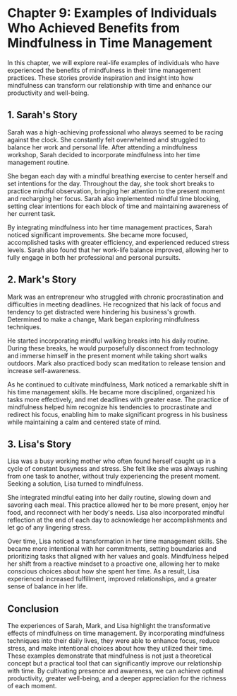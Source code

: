 Chapter 9: Examples of Individuals Who Achieved Benefits from Mindfulness in Time Management
============================================================================================

In this chapter, we will explore real-life examples of individuals who have experienced the benefits of mindfulness in their time management practices. These stories provide inspiration and insight into how mindfulness can transform our relationship with time and enhance our productivity and well-being.

**1. Sarah's Story**
--------------------

Sarah was a high-achieving professional who always seemed to be racing against the clock. She constantly felt overwhelmed and struggled to balance her work and personal life. After attending a mindfulness workshop, Sarah decided to incorporate mindfulness into her time management routine.

She began each day with a mindful breathing exercise to center herself and set intentions for the day. Throughout the day, she took short breaks to practice mindful observation, bringing her attention to the present moment and recharging her focus. Sarah also implemented mindful time blocking, setting clear intentions for each block of time and maintaining awareness of her current task.

By integrating mindfulness into her time management practices, Sarah noticed significant improvements. She became more focused, accomplished tasks with greater efficiency, and experienced reduced stress levels. Sarah also found that her work-life balance improved, allowing her to fully engage in both her professional and personal pursuits.

**2. Mark's Story**
-------------------

Mark was an entrepreneur who struggled with chronic procrastination and difficulties in meeting deadlines. He recognized that his lack of focus and tendency to get distracted were hindering his business's growth. Determined to make a change, Mark began exploring mindfulness techniques.

He started incorporating mindful walking breaks into his daily routine. During these breaks, he would purposefully disconnect from technology and immerse himself in the present moment while taking short walks outdoors. Mark also practiced body scan meditation to release tension and increase self-awareness.

As he continued to cultivate mindfulness, Mark noticed a remarkable shift in his time management skills. He became more disciplined, organized his tasks more effectively, and met deadlines with greater ease. The practice of mindfulness helped him recognize his tendencies to procrastinate and redirect his focus, enabling him to make significant progress in his business while maintaining a calm and centered state of mind.

**3. Lisa's Story**
-------------------

Lisa was a busy working mother who often found herself caught up in a cycle of constant busyness and stress. She felt like she was always rushing from one task to another, without truly experiencing the present moment. Seeking a solution, Lisa turned to mindfulness.

She integrated mindful eating into her daily routine, slowing down and savoring each meal. This practice allowed her to be more present, enjoy her food, and reconnect with her body's needs. Lisa also incorporated mindful reflection at the end of each day to acknowledge her accomplishments and let go of any lingering stress.

Over time, Lisa noticed a transformation in her time management skills. She became more intentional with her commitments, setting boundaries and prioritizing tasks that aligned with her values and goals. Mindfulness helped her shift from a reactive mindset to a proactive one, allowing her to make conscious choices about how she spent her time. As a result, Lisa experienced increased fulfillment, improved relationships, and a greater sense of balance in her life.

**Conclusion**
--------------

The experiences of Sarah, Mark, and Lisa highlight the transformative effects of mindfulness on time management. By incorporating mindfulness techniques into their daily lives, they were able to enhance focus, reduce stress, and make intentional choices about how they utilized their time. These examples demonstrate that mindfulness is not just a theoretical concept but a practical tool that can significantly improve our relationship with time. By cultivating presence and awareness, we can achieve optimal productivity, greater well-being, and a deeper appreciation for the richness of each moment.
